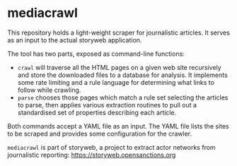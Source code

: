 # mediacrawl

This repository holds a light-weight scraper for journalistic articles. It
serves as an input to the actual storyweb application. 

The tool has two parts, exposed as command-line functions:

* ``crawl`` will traverse all the HTML pages on a given web site recursively
  and store the downloaded files to a database for analysis. It implements
  some rate limiting and a rule language for determining what links to follow
  while crawling.
* ``parse`` chooses those pages which match a rule set selecting the articles
  to parse, then applies various extraction routines to pull out a standardised
  set of properties describing each article.

Both commands accept a YAML file as an input. The YAML file lists the sites
to be scraped and provides some configuration for the crawler.

``mediacrawl`` is part of storyweb, a project to extract actor networks from 
journalistic reporting: https://storyweb.opensanctions.org

